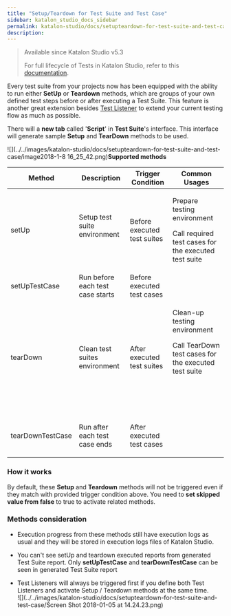 ```yaml
---
title: "Setup/Teardown for Test Suite and Test Case" 
sidebar: katalon_studio_docs_sidebar
permalink: katalon-studio/docs/setupteardown-for-test-suite-and-test-case.html 
description: 
---
```

> Available since Katalon Studio v5.3
> 
> For full lifecycle of Tests in Katalon Studio, refer to this [documentation](https://docs.katalon.com/x/7zhO).

Every test suite from your projects now has been equipped with the ability to run either **SetUp** or **Teardown** methods, which are groups of your own defined test steps before or after executing a Test Suite. This feature is another great extension besides [Test Listener](https://docs.katalon.com/pages/viewpage.action?pageId=5126383) to extend your current testing flow as much as possible.

There will a **new tab** called '**Script**' in **Test Suite**'s interface. This interface will generate sample **Setup** and **TearDown** methods to be used.

![](../../images/katalon-studio/docs/setupteardown-for-test-suite-and-test-case/image2018-1-8 16_25_42.png)**Supported methods**

<table><thead><tr><th>Method</th><th>Description</th><th>Trigger Condition</th><th>Common Usages</th></tr></thead><tbody><tr><td><p>setUp</p></td><td><p>Setup test suite environment<br><br></p></td><td>Before executed test suites</td><td><p>Prepare testing environment</p><p>Call required test cases for the executed test suite</p></td></tr><tr><td>setUpTestCase</td><td>Run before each test case starts</td><td>Before executed test cases</td></tr><tr><td><p>tearDown</p></td><td><p>Clean test suites environment</p></td><td>After executed test suites</td><td><p>Clean-up testing environment</p><p>Call TearDown test cases for the executed test suite</p><p>&nbsp;</p><p>&nbsp;</p></td></tr><tr><td><p>tearDownTestCase</p></td><td><p>Run after each test case ends</p></td><td><p>After executed test cases</p></td></tr></tbody></table>

### How it works

By default, these **Setup** and **Teardown** methods will not be triggered even if they match with provided trigger condition above. You need to **set skipped value from false** to true to activate related methods.

### Methods consideration

*   Execution progress from these methods still have execution logs as usual and they will be stored in execution logs files of Katalon Studio.
    
*   You can't see setUp and teardown executed reports from generated Test Suite report. Only **setUpTestCase** and **tearDownTestCase** can be seen in generated Test Suite report
*   Test Listeners will always be triggered first if you define both Test Listeners and activate Setup / Teardown methods at the same time.  
    ![](../../images/katalon-studio/docs/setupteardown-for-test-suite-and-test-case/Screen Shot 2018-01-05 at 14.24.23.png)